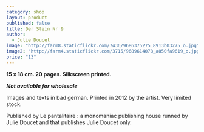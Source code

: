 ```yaml
---
category: shop
layout: product
published: false
title: Der Stein Nr 9
author: 
  - Julie Doucet
image: "http://farm8.staticflickr.com/7436/9686375275_8913b03275_o.jpg"
image2: "http://farm4.staticflickr.com/3715/9689614078_a850fa9619_o.jpg"
price: "13"
---
```


__15 x 18 cm. 20 pages. Silkscreen printed.__ 

_**Not available for wholesale**_

Images and texts in bad german. Printed in 2012 by the artist. Very limited stock. 

Published by Le pantalitaire : a monomaniac publishing house runned by Julie Doucet and that publishes Julie Doucet only.